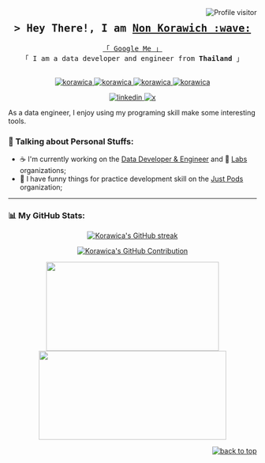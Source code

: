 <a href="https://komarev.com/ghpvc/?username=korawica">
  <img align="right" src="https://komarev.com/ghpvc/?username=korawica&label=Visitors&color=0e75b6&style=flat" alt="Profile visitor" />
</a>


<h2 align="center">
  <samp>&gt; Hey There!, I am
    <b><a target="_blank" href="https://github.com/korawica">Non Korawich :wave:</a></b>
  </samp>
</h2>

<p align="center"> 
  <samp>
    <a href="https://www.google.com/search?q=Korawich%20Anuttra">「 Google Me 」</a>
    <br>
    「 I am a data developer and engineer from <b>Thailand</b> 」
    <br>
    <br>
  </samp>
</p>

<p align="center">
  <a href="https://github.com/korawica" target="blank">
    <img src="https://img.shields.io/badge/python-3670A0?logo=python&style=flate&logoColor=ffdd54" alt="korawica" />
  </a>
  <a href="https://github.com/korawica" target="blank">
    <img src="https://img.shields.io/badge/bash_script-%23121011.svg?style=flate&logo=gnu-bash&logoColor=white" alt="korawica" />
  </a>
  <a href="https://github.com/korawica" target="blank">
    <img src="https://img.shields.io/badge/java-%23ED8B00.svg?logo=openjdk&style=flate&logoColor=write" alt="korawica" />
  </a>
  <a href="https://github.com/korawica" target="blank">
    <img src="https://img.shields.io/badge/rust-%23000000.svg?logo=rust&style=flate&logoColor=write" alt="korawica" />
  </a>
</p>
<p align="center">
  <a href="https://www.linkedin.com/in/korawica/" target="blank">
    <img src="https://img.shields.io/badge/LinkedIn-0077B5?style=for-the-badge&logo=linkedin&logoColor=white" alt="linkedin" />
  </a>
  <a href="https://x.com/korawica" target="blank">
    <img src="https://img.shields.io/badge/X-000000?style=for-the-badge&logo=x&logoColor=white" alt="x" />
  </a>
</p>

As a data engineer, I enjoy using my programing skill make some interesting tools.

### :round_pushpin: Talking about Personal Stuffs:

- :coffee: I'm currently working on the [Data Developer & Engineer](https://github.com/ddeutils) and :test_tube: [Labs](https://github.com/dde-labs) organizations;
- :beer: I have funny things for practice development skill on the [Just Pods](https://github.com/justpods) organization;

 <!-- [![CLIShelf](https://github-readme-stats.vercel.app/api/pin/?username=korawica&repo=clishelf)](https://github.com/korawica/clishelf) -->
 <!-- [![FmtUtil](https://github-readme-stats.vercel.app/api/pin/?username=korawica&repo=fmtutil)](https://github.com/korawica/fmtutil) -->

---

### :bar_chart: My GitHub Stats:

<p align="center">
  <a href="https://github.com/korawica">
    <img src="https://github-readme-streak-stats.herokuapp.com/?user=korawica" alt="Korawica's GitHub streak"/>
  </a>
</p>

<p align="center">
  <a href="https://github.com/korawica">
    <img src="https://github-profile-summary-cards.vercel.app/api/cards/profile-details?username=korawica" alt="Korawica's GitHub Contribution"/>
  </a>
</p>

<p float="left" align="center">
  <img height="180em" width="350" src="https://github-readme-stats.vercel.app/api?username=korawica&show_icons=true&hide_border=true&include_all_commits=true" />
  <img height="180em" width="380" src="https://github-readme-stats.vercel.app/api/top-langs/?username=korawica&layout=compact" />
</p>

<p align="right"><a href="#top"><img src="https://img.shields.io/static/v1?label&message=back+to+top&color=7E3ACE&style=flat&logo" alt="back to top" /></a></p>
